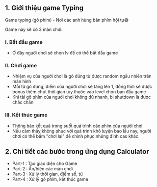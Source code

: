 ## 1. Giới thiệu game Typing
Game typing (gõ phím) - Nơi các anh hùng bàn phím hội tụ😅

Game này sẽ có 3 màn chơi:

### I. Bắt đầu game
- Ở đây người chơi sẽ chọn lv để có thể bắt đầu game

###  II. Chơi game
- Nhiệm vụ của người chơi là gõ đúng từ được random ngẫu nhiên trên màn hình
- Mỗi từ gõ đúng, điểm của người chơi sẽ tăng lên 1, đồng thời sẽ được bonus thêm chút thời gian tùy thuộc vào level chọn ban đầu game
- Khi tài gõ phím của người chơi không đủ nhanh, bị shutdown là được chắc chắn

### III. Kết thúc game
- Thông báo kết quả trong suốt quá trình cào phím của người chơi
- Nếu cảm thấy không phục với quá trình khổ luyện bao lâu nay, người chơi có thể bấm "chơi lại" để chinh phục những đỉnh cao khác

## 2. Chi tiết các bước trong ứng dụng Calculator

- Part-1 : Tạo giao diện cho Game
- Part-2 : Ẩn/hiện các màn chơi
- Part-3 : Xử lý thời gian, điểm số, từ
- Part-4 : Xử lý gõ phím, kết thúc game